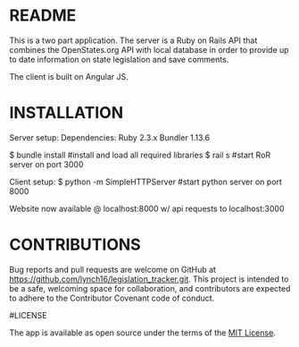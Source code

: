 # README

This is a two part application.  The server is a Ruby on Rails API that combines the OpenStates.org API with local database in order to provide up to date information on state legislation and save comments.

The client is built on Angular JS.

# INSTALLATION
Server setup:
  Dependencies:
    Ruby 2.3.x
    Bundler 1.13.6

  $ bundle install #install and load all required libraries
  $ rail s #start RoR server on port 3000

Client setup:
  $ python -m SimpleHTTPServer #start python server on port 8000

Website now available @ localhost:8000 w/ api requests to localhost:3000

# CONTRIBUTIONS

Bug reports and pull requests are welcome on GitHub at https://github.com/lynch16/legislation_tracker.git. This project is intended to be a safe, welcoming space for collaboration, and contributors are expected to adhere to the Contributor Covenant code of conduct.

#LICENSE

The app is available as open source under the terms of the [MIT License](https://opensource.org/licenses/MIT).
